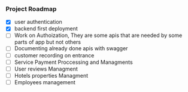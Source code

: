 ### Project Roadmap

- [x] user authentication
- [x] backend first deployment
- [ ] Work on Authoization, They are some apis that are needed by some parts of app but not others
- [ ] Documenting already done apis with swagger
- [ ] customer recording on entrance
- [ ] Service Payment Proccessing and Managments
- [ ] User reviews Managment
- [ ] Hotels properties Managment
- [ ] Employees management
